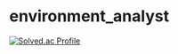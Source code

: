 # environment_analyst

[![Solved.ac Profile](http://mazassumnida.wtf/api/generate_badge?boj=dawn2503)](https://solved.ac/yoon828990)<br/>
